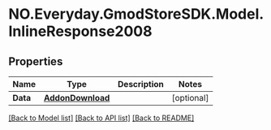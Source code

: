 # NO.Everyday.GmodStoreSDK.Model.InlineResponse2008
## Properties

Name | Type | Description | Notes
------------ | ------------- | ------------- | -------------
**Data** | [**AddonDownload**](AddonDownload.md) |  | [optional] 

[[Back to Model list]](../README.md#documentation-for-models) [[Back to API list]](../README.md#documentation-for-api-endpoints) [[Back to README]](../README.md)

